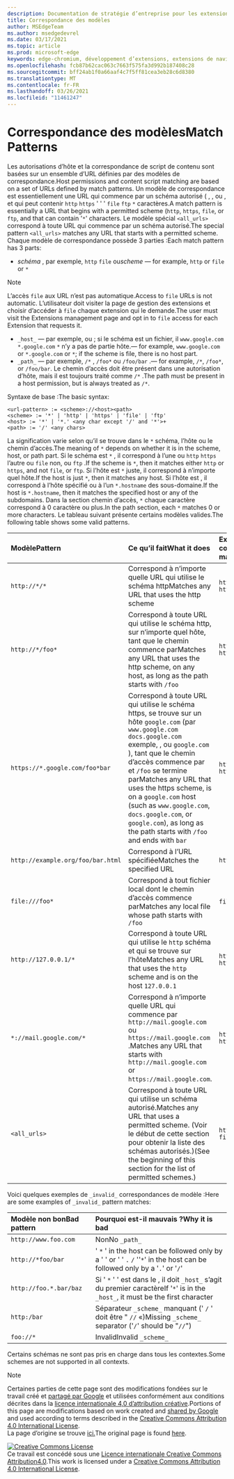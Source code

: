 ```yaml
---
description: Documentation de stratégie d’entreprise pour les extensions Edge (Chromium).
title: Correspondance des modèles
author: MSEdgeTeam
ms.author: msedgedevrel
ms.date: 03/17/2021
ms.topic: article
ms.prod: microsoft-edge
keywords: edge-chromium, développement d’extensions, extensions de navigateur, addons, centre de partenaires, développeur
ms.openlocfilehash: fcb87b62cac063c7663f575fa3d992b187408c28
ms.sourcegitcommit: bff24ab1f0a66aaf4c7f5ff81cea3eb28c6d8380
ms.translationtype: MT
ms.contentlocale: fr-FR
ms.lasthandoff: 03/26/2021
ms.locfileid: "11461247"
---
```

<!-- Copyright A. W. Fuchs

   Licensed under the Apache License, Version 2.0 (the "License");
   you may not use this file except in compliance with the License.
   You may obtain a copy of the License at

       https://www.apache.org/licenses/LICENSE-2.0

   Unless required by applicable law or agreed to in writing, software
   distributed under the License is distributed on an "AS IS" BASIS,
   WITHOUT WARRANTIES OR CONDITIONS OF ANY KIND, either express or implied.
   See the License for the specific language governing permissions and
   limitations under the License.  -->  
# <a name="match-patterns"></a><span data-ttu-id="3884c-104">Correspondance des modèles</span><span class="sxs-lookup"><span data-stu-id="3884c-104">Match Patterns</span></span>

<span data-ttu-id="3884c-105">Les autorisations d’hôte et la correspondance de script de contenu sont basées sur un ensemble d’URL définies par des modèles de correspondance.</span><span class="sxs-lookup"><span data-stu-id="3884c-105">Host permissions and content script matching are based on a set of URLs defined by match patterns.</span></span>  <span data-ttu-id="3884c-106">Un modèle de correspondance est essentiellement une URL qui commence par un schéma autorisé ( , , ou , et qui peut contenir `http` `https` ' ' ' `file` `ftp` `*` caractères.</span><span class="sxs-lookup"><span data-stu-id="3884c-106">A match pattern is essentially a URL that begins with a permitted scheme (`http`, `https`, `file`, or `ftp`, and that can contain '`*`' characters.</span></span>  <span data-ttu-id="3884c-107">Le modèle spécial `<all_urls>` correspond à toute URL qui commence par un schéma autorisé.</span><span class="sxs-lookup"><span data-stu-id="3884c-107">The special pattern `<all_urls>` matches any URL that starts with a permitted scheme.</span></span>  <span data-ttu-id="3884c-108">Chaque modèle de correspondance possède 3 parties :</span><span class="sxs-lookup"><span data-stu-id="3884c-108">Each match pattern has 3 parts:</span></span>  

*   <span data-ttu-id="3884c-109">_schéma_ , par exemple, `http` `file` ou</span><span class="sxs-lookup"><span data-stu-id="3884c-109">_scheme_ — for example, `http` or `file` or</span></span> `*`  

> [!NOTE]
> <span data-ttu-id="3884c-110">L’accès `file` aux URL n’est pas automatique.</span><span class="sxs-lookup"><span data-stu-id="3884c-110">Access to `file` URLs is not automatic.</span></span>  <span data-ttu-id="3884c-111">L’utilisateur doit visiter la page de gestion des extensions et choisir d’accéder à `file` chaque extension qui le demande.</span><span class="sxs-lookup"><span data-stu-id="3884c-111">The user must visit the Extensions management page and opt in to `file` access for each Extension that requests it.</span></span>  

*   `_host_` <span data-ttu-id="3884c-112">— par exemple, ou ; si le schéma est un fichier, il `www.google.com` `*.google.com` `*` n’y a pas de partie hôte.</span><span class="sxs-lookup"><span data-stu-id="3884c-112">— for example, `www.google.com` or `*.google.com` or `*`; if the scheme is file, there is no host part.</span></span>  
*   `_path_` <span data-ttu-id="3884c-113">— par exemple, `/*` , `/foo*` ou `/foo/bar` .</span><span class="sxs-lookup"><span data-stu-id="3884c-113">— for example, `/*`, `/foo*`, or `/foo/bar`.</span></span>  <span data-ttu-id="3884c-114">Le chemin d’accès doit être présent dans une autorisation d’hôte, mais il est toujours traité comme `/*` .</span><span class="sxs-lookup"><span data-stu-id="3884c-114">The path must be present in a host permission, but is always treated as `/*`.</span></span>  

<span data-ttu-id="3884c-115">Syntaxe de base :</span><span class="sxs-lookup"><span data-stu-id="3884c-115">The basic syntax:</span></span>  

```shell
<url-pattern> := <scheme>://<host><path>
<scheme> := '*' | 'http' | 'https' | 'file' | 'ftp'
<host> := '*' | '*.' <any char except '/' and '*'>+
<path> := '/' <any chars>
```  

<span data-ttu-id="3884c-116">La signification varie selon qu’il se trouve dans le `*` schéma, l’hôte ou le chemin d’accès.</span><span class="sxs-lookup"><span data-stu-id="3884c-116">The meaning of `*` depends on whether it is in the scheme, host, or path part.</span></span>  <span data-ttu-id="3884c-117">Si le schéma est `*` , il correspond à l’une ou `http` `https` l’autre ou `file` non, ou `ftp` .</span><span class="sxs-lookup"><span data-stu-id="3884c-117">If the scheme is `*`, then it matches either `http` or `https`, and not `file`, or `ftp`.</span></span>  <span data-ttu-id="3884c-118">Si l’hôte est `*` juste, il correspond à n’importe quel hôte.</span><span class="sxs-lookup"><span data-stu-id="3884c-118">If the host is just `*`, then it matches any host.</span></span> <span data-ttu-id="3884c-119">Si l’hôte est , il correspond à l’hôte spécifié ou à l’un `*.hostname` des sous-domaine.</span><span class="sxs-lookup"><span data-stu-id="3884c-119">If the host is `*.hostname`, then it matches the specified host or any of the subdomains.</span></span>  <span data-ttu-id="3884c-120">Dans la section chemin d’accès, `*` chaque caractère correspond à 0 caractère ou plus.</span><span class="sxs-lookup"><span data-stu-id="3884c-120">In the path section, each `*` matches 0 or more characters.</span></span>  <span data-ttu-id="3884c-121">Le tableau suivant présente certains modèles valides.</span><span class="sxs-lookup"><span data-stu-id="3884c-121">The following table shows some valid patterns.</span></span>  

| <span data-ttu-id="3884c-122">Modèle</span><span class="sxs-lookup"><span data-stu-id="3884c-122">Pattern</span></span> | <span data-ttu-id="3884c-123">Ce qu’il fait</span><span class="sxs-lookup"><span data-stu-id="3884c-123">What it does</span></span> | <span data-ttu-id="3884c-124">Exemples d’URL correspondantes</span><span class="sxs-lookup"><span data-stu-id="3884c-124">Examples of matching URLs</span></span> |  
|:--- |:--- |:--- |  
| `http://*/*` | <span data-ttu-id="3884c-125">Correspond à n’importe quelle URL qui utilise le schéma http</span><span class="sxs-lookup"><span data-stu-id="3884c-125">Matches any URL that uses the http scheme</span></span> | `http://www.google.com` `http://example.org/foo/bar.html` |  
| `http://*/foo*` | <span data-ttu-id="3884c-126">Correspond à toute URL qui utilise le schéma http, sur n’importe quel hôte, tant que le chemin commence par</span><span class="sxs-lookup"><span data-stu-id="3884c-126">Matches any URL that uses the http scheme, on any host, as long as the path starts with</span></span> `/foo` | `http://example.com/foo/bar.html` `http://www.google.com/foo` |  
| `https://*.google.com/foo*bar` | <span data-ttu-id="3884c-127">Correspond à toute URL qui utilise le schéma https, se trouve sur un hôte `google.com` \(par `www.google.com` `docs.google.com` exemple, , ou `google.com` \), tant que le chemin d’accès commence par et `/foo` se termine par</span><span class="sxs-lookup"><span data-stu-id="3884c-127">Matches any URL that uses the https scheme, is on a `google.com` host \(such as `www.google.com`, `docs.google.com`, or `google.com`\), as long as the path starts with `/foo` and ends with</span></span> `bar` | `https://www.google.com/foo/baz/bar` `https://docs.google.com/foobar` |  
| `http://example.org/foo/bar.html` | <span data-ttu-id="3884c-128">Correspond à l’URL spécifiée</span><span class="sxs-lookup"><span data-stu-id="3884c-128">Matches the specified URL</span></span> | `http://example.org/foo/bar.html` |  
|`file:///foo*` | <span data-ttu-id="3884c-129">Correspond à tout fichier local dont le chemin d’accès commence par</span><span class="sxs-lookup"><span data-stu-id="3884c-129">Matches any local file whose path starts with</span></span> `/foo` | `file:///foo/bar.html` `file:///foo` |  
| `http://127.0.0.1/*` | <span data-ttu-id="3884c-130">Correspond à toute URL qui utilise le `http` schéma et qui se trouve sur l’hôte</span><span class="sxs-lookup"><span data-stu-id="3884c-130">Matches any URL that uses the `http` scheme and is on the host</span></span> `127.0.0.1` | `http://127.0.0.1` `http://127.0.0.1/foo/bar.html` |  
| `*://mail.google.com/*` | <span data-ttu-id="3884c-131">Correspond à n’importe quelle URL qui commence par `http://mail.google.com` ou `https://mail.google.com` .</span><span class="sxs-lookup"><span data-stu-id="3884c-131">Matches any URL that starts with `http://mail.google.com` or `https://mail.google.com`.</span></span> | `http://mail.google.com/foo/baz/bar` `https://mail.google.com/foobar` |  
| `<all_urls>` | <span data-ttu-id="3884c-132">Correspond à toute URL qui utilise un schéma autorisé.</span><span class="sxs-lookup"><span data-stu-id="3884c-132">Matches any URL that uses a permitted scheme.</span></span> <span data-ttu-id="3884c-133">\(Voir le début de cette section pour obtenir la liste des schémas autorisés.\)</span><span class="sxs-lookup"><span data-stu-id="3884c-133">\(See the beginning of this section for the list of permitted schemes.\)</span></span> | `http://example.org/foo/bar.html` `file:///bar/baz.html` |  

<span data-ttu-id="3884c-134">Voici quelques exemples de `_invalid_` correspondances de modèle :</span><span class="sxs-lookup"><span data-stu-id="3884c-134">Here are some examples of `_invalid_` pattern matches:</span></span>

| <span data-ttu-id="3884c-135">Modèle non bon</span><span class="sxs-lookup"><span data-stu-id="3884c-135">Bad pattern</span></span> | <span data-ttu-id="3884c-136">Pourquoi est-il mauvais ?</span><span class="sxs-lookup"><span data-stu-id="3884c-136">Why it is bad</span></span> |  
|:--- |:--- |  
| `http://www.foo.com` | <span data-ttu-id="3884c-137">Non</span><span class="sxs-lookup"><span data-stu-id="3884c-137">No</span></span> `_path_` |  
| `http://*foo/bar` | <span data-ttu-id="3884c-138">' `*` ' in the host can be followed only by a ' ' or ' ' `.` `/` '</span><span class="sxs-lookup"><span data-stu-id="3884c-138">'`*`' in the host can be followed only by a '`.`' or '`/`'</span></span> |  
| `http://foo.*.bar/baz` | <span data-ttu-id="3884c-139">Si ' `*` ' ' est dans le , il doit `_host_` s’agit du premier caractère</span><span class="sxs-lookup"><span data-stu-id="3884c-139">If '`*`' is in the `_host_`, it must be the first character</span></span> |  
| `http:/bar` | <span data-ttu-id="3884c-140">Séparateur `_scheme_` manquant \(' `/` ' doit être " `//` «\)</span><span class="sxs-lookup"><span data-stu-id="3884c-140">Missing `_scheme_` separator \('`/`' should be "`//`"\)</span></span> |  
| `foo://*` | <span data-ttu-id="3884c-141">Invalid</span><span class="sxs-lookup"><span data-stu-id="3884c-141">Invalid</span></span> `_scheme_` |  

<span data-ttu-id="3884c-142">Certains schémas ne sont pas pris en charge dans tous les contextes.</span><span class="sxs-lookup"><span data-stu-id="3884c-142">Some schemes are not supported in all contexts.</span></span>

> [!NOTE]
> <span data-ttu-id="3884c-143">Certaines parties de cette page sont des modifications fondées sur le travail créé et [partagé par Google][GoogleSitePolicies] et utilisées conformément aux conditions décrites dans la [licence internationale 4,0 d’attribution créative][CCA4IL].</span><span class="sxs-lookup"><span data-stu-id="3884c-143">Portions of this page are modifications based on work created and [shared by Google][GoogleSitePolicies] and used according to terms described in the [Creative Commons Attribution 4.0 International License][CCA4IL].</span></span>  
> <span data-ttu-id="3884c-144">La page d’origine se trouve [ici.](https://developer.chrome.com/extensions/match_patterns)</span><span class="sxs-lookup"><span data-stu-id="3884c-144">The original page is found [here](https://developer.chrome.com/extensions/match_patterns).</span></span>  

[![Creative Commons License][CCby4Image]][CCA4IL]  
<span data-ttu-id="3884c-146">Ce travail est concédé sous une [Licence internationale Creative Commons Attribution4.0][CCA4IL].</span><span class="sxs-lookup"><span data-stu-id="3884c-146">This work is licensed under a [Creative Commons Attribution 4.0 International License][CCA4IL].</span></span>  

[CCA4IL]: https://creativecommons.org/licenses/by/4.0  
[CCby4Image]: https://i.creativecommons.org/l/by/4.0/88x31.png  
[GoogleSitePolicies]: https://developers.google.com/terms/site-policies  
